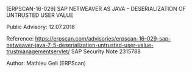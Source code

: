 [ERPSCAN-16-029] SAP NETWEAVER AS JAVA – DESERIALIZATION OF UNTRUSTED USER VALUE

Public Advisory: 12.07.2016

Reference: https://erpscan.com/advisories/erpscan-16-029-sap-netweaver-java-7-5-deserialization-untrusted-user-value-trustmanagementservlet/
		   SAP Security Note 2315788 
		   
Author:	Mathieu Geli (ERPScan)



 
